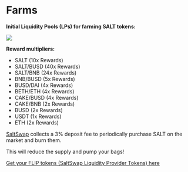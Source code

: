 # Farms

**Initial Liquidity Pools \(LPs\) for farming SALT tokens:**

<!-- FIXME Add screenshot of https://salt-frontend-farms.netlify.app/pools -->

![](https://via.placeholder.com/150)

**Reward multipliers:**

- SALT (10x Rewards)
- SALT/BUSD (40x Rewards)
- SALT/BNB (24x Rewards)
- BNB/BUSD (5x Rewards)
- BUSD/DAI (4x Rewards)
- BETH/ETH (4x Rewards)
- CAKE/BUSD (4x Rewards)
- CAKE/BNB (2x Rewards)
- BUSD (2x Rewards)
- USDT (1x Rewards)
- ETH (2x Rewards)

[SaltSwap](https://salt-frontend-farms.netlify.app) collects a 3% deposit fee to periodically purchase SALT on the market and burn them.

This will reduce the supply and pump your bags!

[Get your FLIP tokens \(SaltSwap Liquidity Provider Tokens\) here](https://salt-frontend-amm.netlify.app/#/swap)
